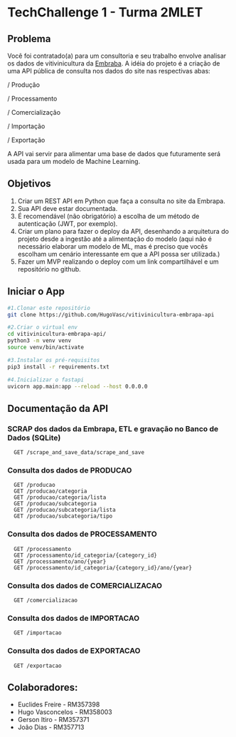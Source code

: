 
# TechChallenge 1 - Turma 2MLET

## Problema

Você foi contratado(a) para um consultoria e seu trabalho envolve analisar os dados de vitivinicultura da [Embraba](http://vitibrasil.cnpuv.embrapa.br/index.php?opcao=opt_01).
A idéia do projeto é a criação de uma API pública de consulta nos dados do site nas respectivas abas:

/ Produção

/ Processamento

/ Comercialização

/ Importação

/ Exportação

A API vai servir para alimentar uma base de dados que futuramente será usada para um modelo de Machine Learning.

## Objetivos

1. Criar um REST API em Python que faça a consulta no site da Embrapa.
2. Sua API deve estar documentada.
3. É recomendável (não obrigatório) a escolha de um método de autenticação (JWT, por exemplo).
4. Criar um plano para fazer o deploy da API, desenhando a arquitetura do projeto desde a ingestão até a 
alimentação do modelo (aqui não é necessário elaborar um modelo de ML, mas é preciso que vocês escolham um cenário interessante em que a API possa ser utilizada.)
5. Fazer um MVP realizando o deploy com um link compartilhável e um repositório no github.


## Iniciar o App
```bash
#1.Clonar este repositório
git clone https://github.com/HugoVasc/vitivinicultura-embrapa-api

#2.Criar o virtual env
cd vitivinicultura-embrapa-api/
python3 -m venv venv
source venv/bin/activate

#3.Instalar os pré-requisitos
pip3 install -r requirements.txt

#4.Inicializar o fastapi
uvicorn app.main:app --reload --host 0.0.0.0
```

## Documentação da API

### **SCRAP** dos dados da Embrapa, ETL e gravação no Banco de Dados (SQLite)

```http
  GET /scrape_and_save_data/scrape_and_save
```

### Consulta dos dados de **PRODUCAO**

```http
  GET /producao
  GET /producao/categoria
  GET /producao/categoria/lista
  GET /producao/subcategoria
  GET /producao/subcategoria/lista
  GET /producao/subcategoria/tipo
```

### Consulta dos dados de **PROCESSAMENTO**

```http
  GET /processamento
  GET /processamento/id_categoria/{category_id}
  GET /processamento/ano/{year}
  GET /processamento/id_categoria/{category_id}/ano/{year}
```

### Consulta dos dados de **COMERCIALIZACAO**

```http
  GET /comercializacao
```

### Consulta dos dados de **IMPORTACAO**

```http
  GET /importacao
```

### Consulta dos dados de **EXPORTACAO**

```http
  GET /exportacao
```



## Colaboradores:

- Euclides Freire - RM357398
- Hugo Vasconcelos - RM358003
- Gerson Itiro - RM357371
- João Dias - RM357713
